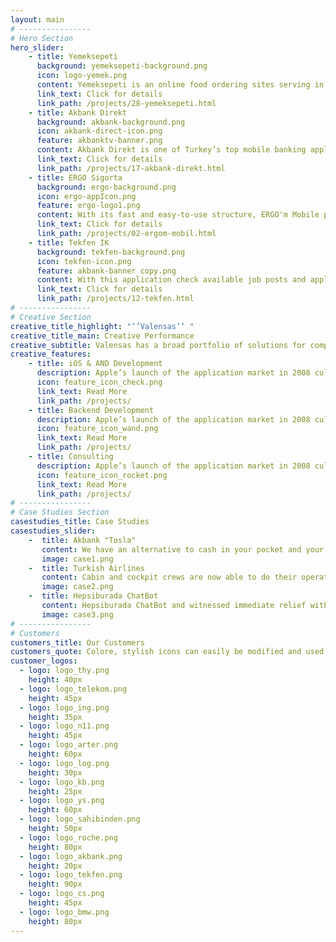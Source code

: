 ```yaml
---
layout: main 
# ----------------   
# Hero Section
hero_slider:
    - title: Yemeksepeti
      background: yemeksepeti-background.png
      icon: logo-yemek.png
      content: Yemeksepeti is an online food ordering sites serving in 64 cities in Turkey
      link_text: Click for details
      link_path: /projects/28-yemeksepeti.html
    - title: Akbank Direkt
      background: akbank-background.png       
      icon: akbank-direct-icon.png
      feature: akbanktv-banner.png
      content: Akbank Direkt is one of Turkey’s top mobile banking applications allowing all money transactions on the go.    
      link_text: Click for details
      link_path: /projects/17-akbank-direkt.html
    - title: ERGO Sigorta
      background: ergo-background.png     
      icon: ergo-appIcon.png
      feature: ergo-logo1.png       
      content: With its fast and easy-to-use structure, ERGO'm Mobile provides instant data flow and control over important issues.    
      link_text: Click for details
      link_path: /projects/02-ergom-mobil.html
    - title: Tekfen IK
      background: tekfen-background.png      
      icon: tekfen-icon.png
      feature: akbank-banner copy.png  
      content: With this application check available job posts and apply, follow up on all developments related to the TEKFEN Construction.    
      link_text: Click for details        
      link_path: /projects/12-tekfen.html
# ----------------     
# Creative Section
creative_title_highlight: "‘’Valensas’’ "
creative_title_main: Creative Performance
creative_subtitle: Valensas has a broad portfolio of solutions for companies of all sizes. We work as a family to produce intelligent design and last technology engineering products with young, inspiring and collaborative people. 
creative_features:
    - title: iOS & AND Development
      description: Apple’s launch of the application market in 2008 culminated in the creation of a new, vast market.
      icon: feature_icon_check.png
      link_text: Read More
      link_path: /projects/
    - title: Backend Development
      description: Apple’s launch of the application market in 2008 culminated in the creation of a new, vast market.
      icon: feature_icon_wand.png
      link_text: Read More
      link_path: /projects/
    - title: Consulting
      description: Apple’s launch of the application market in 2008 culminated in the creation of a new, vast market.
      icon: feature_icon_rocket.png
      link_text: Read More
      link_path: /projects/
# ----------------     
# Case Studies Section
casestudies_title: Case Studies
casestudies_slider:
    -  title: Akbank "Tosla"
       content: We have an alternative to cash in your pocket and your money in the bank. It is cheap to move, easy to reach and open up a new social world to be a part.<br><br> Instant  money transfer to all your friends, whether or not they are network members.<br><br> Moreover, you can withdraw the money sent via ATMs and reach to the cash you need instantly.
       image: case1.png
    -  title: Turkish Airlines
       content: Cabin and cockpit crews are now able to do their operations online.<br><br>We achieved more than 50% of time savings across all transactions.<br><br>Document tracking, personnel tracking, flight personnel information and flight information are available to the whole team.
       image: case2.png
    -  title: Hepsiburada ChatBot
       content: Hepsiburada ChatBot and witnessed immediate relief within our support operation.<br><br>Currently, our bot provides instantaneous support to 60% of all chatting customers, and has reduced our queued visitors by over 50%.<br><br>Hepsiburada Chatbot 7/24 works, starts talking with you, provides instant information about your orders.
       image: case3.png
# ----------------  
# Customers
customers_title: Our Customers
customers_quote: Colore, stylish icons can easily be modified and used in a wide cariety of projects
customer_logos:
  - logo: logo_thy.png
    height: 40px
  - logo: logo_telekom.png
    height: 45px
  - logo: logo_ing.png
    height: 35px
  - logo: logo_n11.png
    height: 45px
  - logo: logo_arter.png
    height: 60px
  - logo: logo_log.png
    height: 30px
  - logo: logo_kb.png
    height: 25px
  - logo: logo_ys.png
    height: 60px
  - logo: logo_sahibinden.png
    height: 50px
  - logo: logo_roche.png
    height: 80px
  - logo: logo_akbank.png
    height: 20px
  - logo: logo_tekfen.png
    height: 90px
  - logo: logo_cs.png
    height: 45px
  - logo: logo_bmw.png
    height: 80px
---
```

